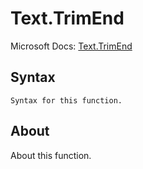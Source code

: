 ---
---

# Text.TrimEnd

Microsoft Docs: [Text.TrimEnd](https://docs.microsoft.com/en-us/powerquery-m/text-trimend)

## Syntax

```powerquery-m
Syntax for this function.
```

## About

About this function.

